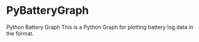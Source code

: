 PyBatteryGraph
==============

Python Battery Graph
  This is a Python Graph for plotting battery log data in the format.


